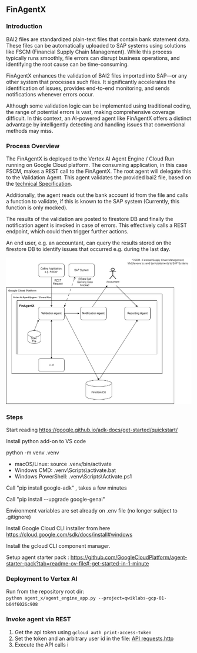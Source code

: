 ## FinAgentX

### Introduction

BAI2 files are standardized plain-text files that contain bank statement data. These files can be automatically uploaded to SAP systems using solutions like FSCM (Financial Supply Chain Management). While this process typically runs smoothly, file errors can disrupt business operations, and identifying the root cause can be time-consuming.

FinAgentX enhances the validation of BAI2 files imported into SAP—or any other system that processes such files. It significantly accelerates the identification of issues, provides end-to-end monitoring, and sends notifications whenever errors occur.

Although some validation logic can be implemented using traditional coding, the range of potential errors is vast, making comprehensive coverage difficult. In this context, an AI-powered agent like FinAgentX offers a distinct advantage by intelligently detecting and handling issues that conventional methods may miss.

### Process Overview
The FinAgentX is deployed to the Vertex AI Agent Engine / Cloud Run running on Google Cloud platform.
The consuming application, in this case FSCM, makes a REST call to the FinAgentX. The root agent will 
delegate this to the Validation Agent. This agent validates the provided bai2 file, based on the 
[technical Specification](agent_x/resources/cash_management_2005.pdf).

Additionally, the agent reads out the bank account id from the file and calls a function to validate, if
this is known to the SAP system (Currently, this function is only mocked).

The results of the validation are posted to firestore DB and finally the notification agent is invoked in case
of errors. This effectively calls a REST endpoint, which could then trigger further actions. 

An end user, e.g. an accountant, can query the results stored on the firestore DB to identify issues that occurred e.g. during the last day. 
 
![Process Overview](Files/BlockDiagram_vertex.png "Block Diagram")






### Steps

Start reading
https://google.github.io/adk-docs/get-started/quickstart/

Install python add-on to VS code

python -m venv .venv
- macOS/Linux: source .venv/bin/activate
- Windows CMD: .venv\Scripts\activate.bat
- Windows PowerShell: .venv\Scripts\Activate.ps1


Call "pip install google-adk" , takes a few minutes

Call "pip install --upgrade google-genai"

Environment variables are set already on .env file (no longer subject to .gitignore)

Install Google Cloud CLI installer from here https://cloud.google.com/sdk/docs/install#windows 

Install the gcloud CLI component manager.

Setup agent starter pack : https://github.com/GoogleCloudPlatform/agent-starter-pack?tab=readme-ov-file#-get-started-in-1-minute

### Deployment to Vertex AI

Run from the repository root dir: </br>
```python agent_x/agent_engine_app.py --project=qwiklabs-gcp-01-b04f6026c908```

### Invoke agent via REST

1. Get the api token using `gcloud auth print-access-token`
2. Set the token and an arbitrary user id in the file: [API requests.http](./API%20requests.http#L1-2)
3. Execute the API calls i 